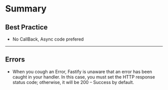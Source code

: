# Summary

## Best Practice

- No CallBack, Async code prefered

---

## Errors

- When you cough an Error, Fastify is unaware that an error has been caught in your handler. In this case, you must set the HTTP response status code; otherwise, it will be 200 – Success by default.
